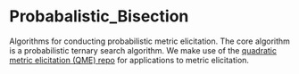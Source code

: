 # Probabalistic_Bisection
Algorithms for conducting probabilistic metric elicitation. The core algorithm is a probabilistic ternary search algorithm. We make use of the [quadratic metric elicitation (QME) repo](https://github.com/koyejolab/qme) for applications to metric elicitation.
